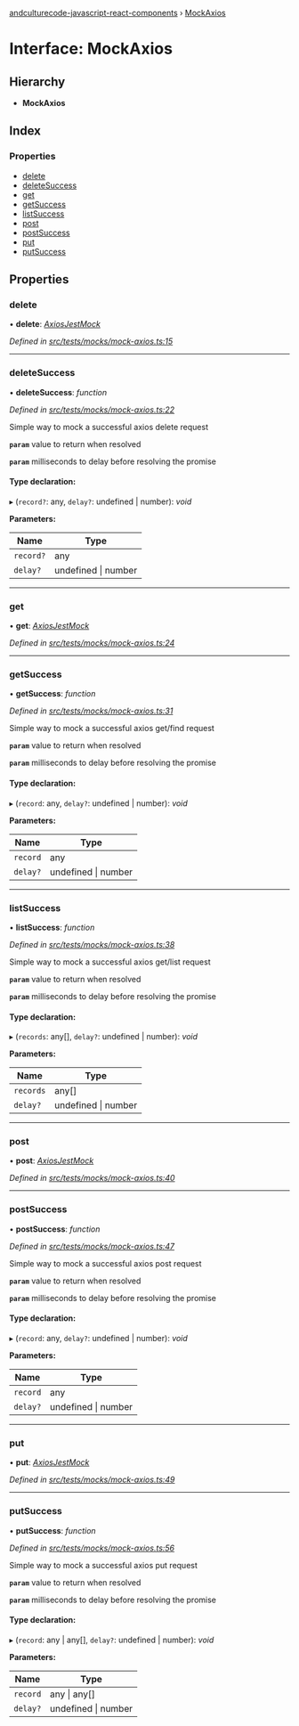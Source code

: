 [andculturecode-javascript-react-components](../README.md) › [MockAxios](mockaxios.md)

# Interface: MockAxios

## Hierarchy

* **MockAxios**

## Index

### Properties

* [delete](mockaxios.md#delete)
* [deleteSuccess](mockaxios.md#deletesuccess)
* [get](mockaxios.md#get)
* [getSuccess](mockaxios.md#getsuccess)
* [listSuccess](mockaxios.md#listsuccess)
* [post](mockaxios.md#post)
* [postSuccess](mockaxios.md#postsuccess)
* [put](mockaxios.md#put)
* [putSuccess](mockaxios.md#putsuccess)

## Properties

###  delete

• **delete**: *[AxiosJestMock](../README.md#axiosjestmock)*

*Defined in [src/tests/mocks/mock-axios.ts:15](https://github.com/AndcultureCode/AndcultureCode.JavaScript.React.Components/blob/c9cfa12/src/tests/mocks/mock-axios.ts#L15)*

___

###  deleteSuccess

• **deleteSuccess**: *function*

*Defined in [src/tests/mocks/mock-axios.ts:22](https://github.com/AndcultureCode/AndcultureCode.JavaScript.React.Components/blob/c9cfa12/src/tests/mocks/mock-axios.ts#L22)*

Simple way to mock a successful axios delete request

**`param`** value to return when resolved

**`param`** milliseconds to delay before resolving the promise

#### Type declaration:

▸ (`record?`: any, `delay?`: undefined | number): *void*

**Parameters:**

Name | Type |
------ | ------ |
`record?` | any |
`delay?` | undefined &#124; number |

___

###  get

• **get**: *[AxiosJestMock](../README.md#axiosjestmock)*

*Defined in [src/tests/mocks/mock-axios.ts:24](https://github.com/AndcultureCode/AndcultureCode.JavaScript.React.Components/blob/c9cfa12/src/tests/mocks/mock-axios.ts#L24)*

___

###  getSuccess

• **getSuccess**: *function*

*Defined in [src/tests/mocks/mock-axios.ts:31](https://github.com/AndcultureCode/AndcultureCode.JavaScript.React.Components/blob/c9cfa12/src/tests/mocks/mock-axios.ts#L31)*

Simple way to mock a successful axios get/find request

**`param`** value to return when resolved

**`param`** milliseconds to delay before resolving the promise

#### Type declaration:

▸ (`record`: any, `delay?`: undefined | number): *void*

**Parameters:**

Name | Type |
------ | ------ |
`record` | any |
`delay?` | undefined &#124; number |

___

###  listSuccess

• **listSuccess**: *function*

*Defined in [src/tests/mocks/mock-axios.ts:38](https://github.com/AndcultureCode/AndcultureCode.JavaScript.React.Components/blob/c9cfa12/src/tests/mocks/mock-axios.ts#L38)*

Simple way to mock a successful axios get/list request

**`param`** value to return when resolved

**`param`** milliseconds to delay before resolving the promise

#### Type declaration:

▸ (`records`: any[], `delay?`: undefined | number): *void*

**Parameters:**

Name | Type |
------ | ------ |
`records` | any[] |
`delay?` | undefined &#124; number |

___

###  post

• **post**: *[AxiosJestMock](../README.md#axiosjestmock)*

*Defined in [src/tests/mocks/mock-axios.ts:40](https://github.com/AndcultureCode/AndcultureCode.JavaScript.React.Components/blob/c9cfa12/src/tests/mocks/mock-axios.ts#L40)*

___

###  postSuccess

• **postSuccess**: *function*

*Defined in [src/tests/mocks/mock-axios.ts:47](https://github.com/AndcultureCode/AndcultureCode.JavaScript.React.Components/blob/c9cfa12/src/tests/mocks/mock-axios.ts#L47)*

Simple way to mock a successful axios post request

**`param`** value to return when resolved

**`param`** milliseconds to delay before resolving the promise

#### Type declaration:

▸ (`record`: any, `delay?`: undefined | number): *void*

**Parameters:**

Name | Type |
------ | ------ |
`record` | any |
`delay?` | undefined &#124; number |

___

###  put

• **put**: *[AxiosJestMock](../README.md#axiosjestmock)*

*Defined in [src/tests/mocks/mock-axios.ts:49](https://github.com/AndcultureCode/AndcultureCode.JavaScript.React.Components/blob/c9cfa12/src/tests/mocks/mock-axios.ts#L49)*

___

###  putSuccess

• **putSuccess**: *function*

*Defined in [src/tests/mocks/mock-axios.ts:56](https://github.com/AndcultureCode/AndcultureCode.JavaScript.React.Components/blob/c9cfa12/src/tests/mocks/mock-axios.ts#L56)*

Simple way to mock a successful axios put request

**`param`** value to return when resolved

**`param`** milliseconds to delay before resolving the promise

#### Type declaration:

▸ (`record`: any | any[], `delay?`: undefined | number): *void*

**Parameters:**

Name | Type |
------ | ------ |
`record` | any &#124; any[] |
`delay?` | undefined &#124; number |
